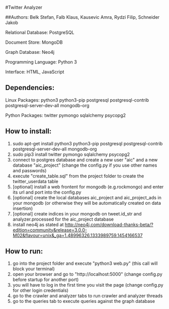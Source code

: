 #Twitter Analyzer

##Authors: Belk Stefan, Falb Klaus, Kausevic Amra, Rydzi Filip, Schneider Jakob

Relational Database: PostgreSQL

Document Store: MongoDB

Graph Database: Neo4j

Programming Language: Python 3

Interface: HTML, JavaScript

## Dependencies:
Linux Packages: python3 python3-pip postgresql postgresql-contrib postgresql-server-dev-all mongodb-org

Python Packages: twitter pymongo sqlalchemy psycopg2

## How to install:
1. sudo apt-get install python3 python3-pip postgresql postgresql-contrib postgresql-server-dev-all mongodb-org
2. sudo pip3 install twitter pymongo sqlalchemy psycopg2
3. connect to postgres database and create a new user "aic" and a new database "aic_project" (change the config.py if you use other names and passwords)
4. execute "create_table.sql" from the project folder to create the twitter_userdata table
5. [optional] install a web frontent for mongodb (e.g.rockmongo) and enter its url and port into the config.py 
6. [optional] create the local databases aic_project and aic_project_ads in your mongodb (or otherwise they will be automatically created on data insertion)
7. [optional] create indices in your mongodb on tweet.id_str and analyzer.processed for the aic_project database
8. install neo4j as stated at http://neo4j.com/download-thanks-beta/?edition=community&release=3.0.0-M02&flavour=unix&_ga=1.48996326.1333989759.1454166537

## How to run:
1. go into the project folder and execute "python3 web.py" (this call will block your terminal)
2. open your browser and go to "http://localhost:5000" (change config.py before startup for another port)
3. you will have to log in the first time you visit the page (change config.py for other login credentials)
4. go to the crawler and analyzer tabs to run crawler and analyzer threads
5. go to the queries tab to execute queries against the graph database

